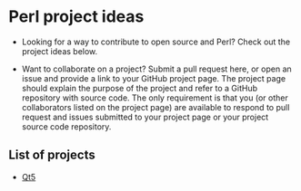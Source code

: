 # Perl project ideas

- Looking for a way to contribute to open source and Perl? Check out the
project ideas below.

- Want to collaborate on a project? Submit a pull request here, or open an
  issue and provide a link to your GitHub project page. The project
  page should explain the purpose of the project and refer to a GitHub
  repository with source code. The only requirement is that you (or
  other collaborators listed on the project page) are available to
  respond to pull request and issues submitted to your project page
  or your project source code repository.

## List of projects

- [Qt5](https://github.com/hakonhagland/perl-qt5-project)
